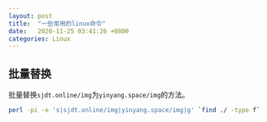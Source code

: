 ```yaml
---
layout: post
title:  "一些常用的linux命令"
date:   2020-11-25 03:41:26 +0800
categories: Linux
---
```



## 批量替换
批量替换`sjdt.online/img`为`yinyang.space/img`的方法。

```bash
perl -pi -e 's|sjdt.online/img|yinyang.space/img|g' `find ./ -type f`
```
